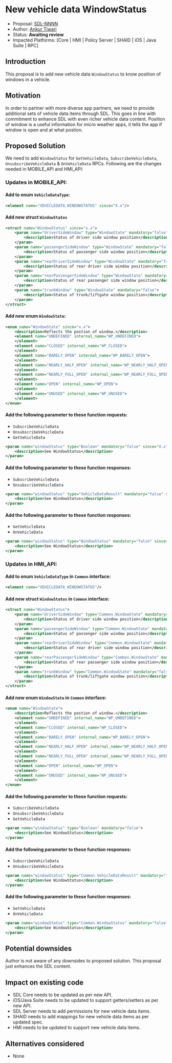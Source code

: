 # New vehicle data WindowStatus

* Proposal: [SDL-NNNN](NNNN-New-vehicle-data-WindowStatus.md)
* Author: [Ankur Tiwari](https://github.com/atiwari9)
* Status: **Awaiting review**
* Impacted Platforms: [Core | HMI | Policy Server | SHAID | iOS | Java Suite | RPC]

## Introduction

This proposal is to add new vehicle data `WindowStatus` to know position of windows in a vehicle.

## Motivation

In order to partner with more diverse app partners, we need to provide additional sets of vehicle data items through SDL. This goes in line with commitment to enhance SDL with even richer vehicle data content. Position of window is a useful information for micro weather apps, it tells the app if window is open and at what postion.

## Proposed Solution 

We need to add `WindowStatus` for `GetVehicleData`, `SubscribeVehicleData`, `UnsubscribeVehicleData` & `OnVehicleData` RPCs. Following are the changes needed in MOBILE_API and HMI_API:

### Updates in MOBILE_API:


#### Add to enum `VehicleDataType`: 

```xml
<element name="VEHICLEDATA_WINDOWSTATUS" since="X.x"/>
```
#### Add new struct `WindowStatus`

```xml	
<struct name="WindowStatus" since="x.x">
	<param name="driverSideWindow" type="WindowState" mandatory="false">
		<description>Status of driver side window position</description>
	</param>
	<param name="passengerSideWindow" type="WindowState" mandatory="false">
		<description>Status of passenger side window position</description>
	</param>
	<param name="rearDriverSideWindow" type="WindowState" mandatory="false">
		<description>Status of rear driver side window position</description>
	</param>
	<param name="rearPassengerSideWindow" type="WindowState" mandatory="false">
		<description>Status of rear passenger side window position</description>
	</param>	
	<param name="trunkWindow" type="WindowState" mandatory="false">
		<description>Status of trunk/liftgate window position</description>
	</param>		
</struct>
```
#### Add new enum `WindowState`:

```xml    
<enum name="WindowState" since="x.x">
	<description>Reflects the postion of window.</description>
	<element name="UNDEFINED" internal_name="WP_UNDEFINED">
	</element>
	<element name="CLOSED" internal_name="WP_CLOSED">
	</element>
	<element name="BARELY_OPEN" internal_name="WP_BARELY_OPEN">
	</element>
	<element name="NEARLY_HALF_OPEN" internal_name="WP_NEARLY_HALF_OPEN">
	</element>
	<element name="NEARLY_FULL_OPEN" internal_name="WP_NEARLY_FULL_OPEN">
	</element>
	<element name="OPEN" internal_name="WP_OPEN">
	</element>
	<element name="UNUSED" internal_name="WP_UNUSED">
	</element>
</enum>
```

#### Add the following parameter to these function requests:
* `SubscribeVehicleData`
* `UnsubscribeVehicleData`
* `GetVehicleData`

```xml
<param name="windowStatus" type="Boolean" mandatory="false" since="X.x">
	<description>See WindowStatus</description>
</param>
```

#### Add the following parameter to these function responses:
* `SubscribeVehicleData`
* `UnsubscribeVehicleData`

```xml
<param name="windowStatus" type="VehicleDataResult" mandatory="false" since="X.x">
	<description>See WindowStatus</description>
</param>
```

#### Add the following parameter to these function responses:
* `GetVehicleData`
* `OnVehicleData`

```xml
<param name="windowStatus" type="WindowStatus" mandatory="false" since="X.x">
	<description>See WindowStatus</description>
</param>
```

### Updates in HMI_API:


#### Add to enum `VehicleDataType` in `Common` interface: 

```xml
<element name="VEHICLEDATA_WINDOWSTATUS"/>
```
#### Add new struct `WindowStatus` in `Common` interface:

```xml	
<struct name="WindowStatus">
	<param name="driverSideWindow" type="Common.WindowState" mandatory="false">
		<description>Status of driver side window position</description>
	</param>
	<param name="passengerSideWindow" type="Common.WindowState" mandatory="false">
		<description>Status of passenger side window position</description>
	</param>
	<param name="rearDriverSideWindow" type="Common.WindowState" mandatory="false">
		<description>Status of rear driver side window position</description>
	</param>
	<param name="rearPassengerSideWindow" type="Common.WindowState" mandatory="false">
		<description>Status of rear passenger side window position</description>
	</param>	
	<param name="trunkWindow" type="Common.WindowState" mandatory="false">
		<description>Status of trunk/liftgate window position</description>
	</param>		
</struct>
```
#### Add new enum `WindowState` in `Common` interface:

```xml    
<enum name="WindowState">
	<description>Reflects the postion of window.</description>
	<element name="UNDEFINED" internal_name="WP_UNDEFINED">
	</element>
	<element name="CLOSED" internal_name="WP_CLOSED">
	</element>
	<element name="BARELY_OPEN" internal_name="WP_BARELY_OPEN">
	</element>
	<element name="NEARLY_HALF_OPEN" internal_name="WP_NEARLY_HALF_OPEN">
	</element>
	<element name="NEARLY_FULL_OPEN" internal_name="WP_NEARLY_FULL_OPEN">
	</element>
	<element name="OPEN" internal_name="WP_OPEN">
	</element>
	<element name="UNUSED" internal_name="WP_UNUSED">
	</element>
</enum>
```

#### Add the following parameter to these function requests:
* `SubscribeVehicleData`
* `UnsubscribeVehicleData`
* `GetVehicleData`

```xml
<param name="windowStatus" type="Boolean" mandatory="false">
	<description>See WindowStatus</description>
</param>
```

#### Add the following parameter to these function responses:
* `SubscribeVehicleData`
* `UnsubscribeVehicleData`

```xml
<param name="windowStatus" type="Common.VehicleDataResult" mandatory="false">
	<description>See WindowStatus</description>
</param>
```

#### Add the following parameter to these function responses:
* `GetVehicleData`
* `OnVehicleData`

```xml
<param name="windowStatus" type="Common.WindowStatus" mandatory="false">
	<description>See WindowStatus</description>
</param>
```

## Potential downsides

Author is not aware of any downsides to proposed solution. This proposal just enhances the SDL content.

## Impact on existing code

* SDL Core needs to be updated as per new API.
* iOS/Java Suite needs to be updated to support getters/setters as per new API.
* SDL Server needs to add permissions for new vehicle data items.
* SHAID needs to add mappings for new vehicle data items as per updated spec.
* HMI needs to be updated to support new vehicle data items.

## Alternatives considered

* None
